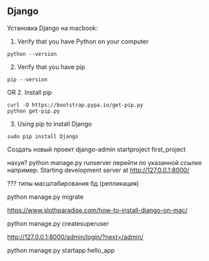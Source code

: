 <h2>Django</h2>

Установка Django на macbook:

1. Verify that you have Python on your computer
```terminal
python --version
```
2. Verify that you have pip 
```terminal
pip --version
```
OR
2. Install pip
```terminal
curl -O https://bootstrap.pypa.io/get-pip.py
python get-pip.py
```
3. Using pip to install Django
```terminal
sudo pip install Django
```


Создать новый проект
django-admin startproject first_project

нахуя?
python manage.py runserver
перейти по указанной ссылке
например: Starting development server at http://127.0.0.1:8000/

??? типы масштабирования бд (репликация)

python manage.py migrate

https://www.slothparadise.com/how-to-install-django-on-mac/

python manage.py createsuperuser


http://127.0.0.1:8000/admin/login/?next=/admin/


python manage.py startapp hello_app
